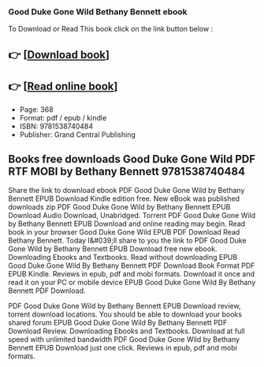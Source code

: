 ### Good Duke Gone Wild Bethany Bennett ebook

To Download or Read This book click on the link button below :

## 👉  [**[Download book](http://ebooksharez.info/download.php?group=book&from=github.com&id=717309&lnk=1061 "Download book")**]

## 👉  [**[Read online book](http://ebooksharez.info/download.php?group=book&from=github.com&id=717309&lnk=1061 "Read online book")**]


* Page: 368
* Format: pdf / epub / kindle
* ISBN: 9781538740484
* Publisher: Grand Central Publishing



## Books free downloads Good Duke Gone Wild PDF RTF MOBI by Bethany Bennett 9781538740484


Share the link to download ebook PDF Good Duke Gone Wild by Bethany Bennett EPUB Download Kindle edition free. New eBook was published downloads zip PDF Good Duke Gone Wild by Bethany Bennett EPUB Download Audio Download, Unabridged. Torrent PDF Good Duke Gone Wild by Bethany Bennett EPUB Download and online reading may begin. Read book in your browser Good Duke Gone Wild EPUB PDF Download Read Bethany Bennett. Today I&amp;#039;ll share to you the link to PDF Good Duke Gone Wild by Bethany Bennett EPUB Download free new ebook. Downloading Ebooks and Textbooks. Read without downloading EPUB Good Duke Gone Wild By Bethany Bennett PDF Download Book Format PDF EPUB Kindle. Reviews in epub, pdf and mobi formats. Download it once and read it on your PC or mobile device EPUB Good Duke Gone Wild By Bethany Bennett PDF Download.

PDF Good Duke Gone Wild by Bethany Bennett EPUB Download review, torrent download locations. You should be able to download your books shared forum EPUB Good Duke Gone Wild By Bethany Bennett PDF Download Review. Downloading Ebooks and Textbooks. Download at full speed with unlimited bandwidth PDF Good Duke Gone Wild by Bethany Bennett EPUB Download just one click. Reviews in epub, pdf and mobi formats.





